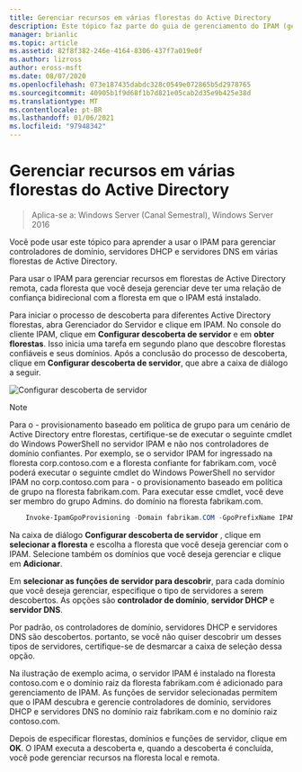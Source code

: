 ```yaml
---
title: Gerenciar recursos em várias florestas do Active Directory
description: Este tópico faz parte do guia de gerenciamento do IPAM (gerenciamento de endereços IP) no Windows Server 2016.
manager: brianlic
ms.topic: article
ms.assetid: 82f8f382-246e-4164-8306-437f7a019e0f
ms.author: lizross
author: eross-msft
ms.date: 08/07/2020
ms.openlocfilehash: 073e187435dabdc328c0549e072865b5d2978765
ms.sourcegitcommit: 40905b1f9d68f1b7d821e05cab2d35e9b425e38d
ms.translationtype: MT
ms.contentlocale: pt-BR
ms.lasthandoff: 01/06/2021
ms.locfileid: "97948342"
---
```

# <a name="manage-resources-in-multiple-active-directory-forests"></a>Gerenciar recursos em várias florestas do Active Directory

>Aplica-se a: Windows Server (Canal Semestral), Windows Server 2016

Você pode usar este tópico para aprender a usar o IPAM para gerenciar controladores de domínio, servidores DHCP e servidores DNS em várias florestas de Active Directory.

Para usar o IPAM para gerenciar recursos em florestas de Active Directory remota, cada floresta que você deseja gerenciar deve ter uma relação de confiança bidirecional com a floresta em que o IPAM está instalado.

Para iniciar o processo de descoberta para diferentes Active Directory florestas, abra Gerenciador do Servidor e clique em IPAM. No console do cliente IPAM, clique em **Configurar descoberta de servidor** e em **obter florestas**. Isso inicia uma tarefa em segundo plano que descobre florestas confiáveis e seus domínios. Após a conclusão do processo de descoberta, clique em **Configurar descoberta de servidor**, que abre a caixa de diálogo a seguir.

![Configurar descoberta de servidor](../../media/Manage-Resources-in-Multiple-Active-Directory-Forests/ipam_serverdiscovery.jpg)

>[!NOTE]
>Para o \- provisionamento baseado em política de grupo para um cenário de Active Directory entre florestas, certifique-se de executar o seguinte cmdlet do Windows PowerShell no servidor IPAM e não nos controladores de domínio confiantes. Por exemplo, se o servidor IPAM for ingressado na floresta corp.contoso.com e a floresta confiante for fabrikam.com, você poderá executar o seguinte cmdlet do Windows PowerShell no servidor IPAM no corp.contoso.com para \- o provisionamento baseado em política de grupo na floresta fabrikam.com. Para executar esse cmdlet, você deve ser membro do grupo Admins. do domínio na floresta fabrikam.com.

```powershell
    Invoke-IpamGpoProvisioning -Domain fabrikam.COM -GpoPrefixName IPAMSERVER -IpamServerFqdn IPAM.CORP.CONTOSO.COM
```

Na caixa de diálogo **Configurar descoberta de servidor** , clique em **selecionar a floresta** e escolha a floresta que você deseja gerenciar com o IPAM. Selecione também os domínios que você deseja gerenciar e clique em **Adicionar**.

Em **selecionar as funções de servidor para descobrir**, para cada domínio que você deseja gerenciar, especifique o tipo de servidores a serem descobertos. As opções são **controlador de domínio**, **servidor DHCP** e **servidor DNS**.

Por padrão, os controladores de domínio, servidores DHCP e servidores DNS são descobertos. portanto, se você não quiser descobrir um desses tipos de servidores, certifique-se de desmarcar a caixa de seleção dessa opção.

Na ilustração de exemplo acima, o servidor IPAM é instalado na floresta contoso.com e o domínio raiz da floresta fabrikam.com é adicionado para gerenciamento de IPAM. As funções de servidor selecionadas permitem que o IPAM descubra e gerencie controladores de domínio, servidores DHCP e servidores DNS no domínio raiz fabrikam.com e no domínio raiz contoso.com.

Depois de especificar florestas, domínios e funções de servidor, clique em **OK**. O IPAM executa a descoberta e, quando a descoberta é concluída, você pode gerenciar recursos na floresta local e remota.
